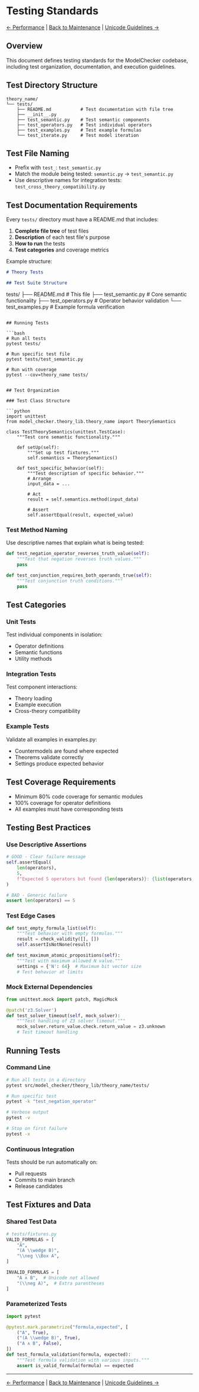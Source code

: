 # Testing Standards

[← Performance](PERFORMANCE.md) | [Back to Maintenance](README.md) | [Unicode Guidelines →](UNICODE_GUIDELINES.md)

## Overview

This document defines testing standards for the ModelChecker codebase, including test organization, documentation, and execution guidelines.

## Test Directory Structure

```
theory_name/
└── tests/
    ├── README.md           # Test documentation with file tree
    ├── __init__.py
    ├── test_semantic.py    # Test semantic components
    ├── test_operators.py   # Test individual operators
    ├── test_examples.py    # Test example formulas
    └── test_iterate.py     # Test model iteration
```

## Test File Naming

- Prefix with `test_`: `test_semantic.py`
- Match the module being tested: `semantic.py` → `test_semantic.py`
- Use descriptive names for integration tests: `test_cross_theory_compatibility.py`

## Test Documentation Requirements

Every `tests/` directory must have a README.md that includes:

1. **Complete file tree** of test files
2. **Description** of each test file's purpose
3. **How to run** the tests
4. **Test categories** and coverage metrics

Example structure:
```markdown
# Theory Tests

## Test Suite Structure

```
tests/
├── README.md               # This file
├── test_semantic.py        # Core semantic functionality
├── test_operators.py       # Operator behavior validation
└── test_examples.py        # Example formula verification
```

## Running Tests

```bash
# Run all tests
pytest tests/

# Run specific test file
pytest tests/test_semantic.py

# Run with coverage
pytest --cov=theory_name tests/
```
```

## Test Organization

### Test Class Structure

```python
import unittest
from model_checker.theory_lib.theory_name import TheorySemantics

class TestTheorySemantics(unittest.TestCase):
    """Test core semantic functionality."""
    
    def setUp(self):
        """Set up test fixtures."""
        self.semantics = TheorySemantics()
    
    def test_specific_behavior(self):
        """Test description of specific behavior."""
        # Arrange
        input_data = ...
        
        # Act
        result = self.semantics.method(input_data)
        
        # Assert
        self.assertEqual(result, expected_value)
```

### Test Method Naming

Use descriptive names that explain what is being tested:

```python
def test_negation_operator_reverses_truth_value(self):
    """Test that negation reverses truth values."""
    pass

def test_conjunction_requires_both_operands_true(self):
    """Test conjunction truth conditions."""
    pass
```

## Test Categories

### Unit Tests
Test individual components in isolation:
- Operator definitions
- Semantic functions
- Utility methods

### Integration Tests
Test component interactions:
- Theory loading
- Example execution
- Cross-theory compatibility

### Example Tests
Validate all examples in examples.py:
- Countermodels are found where expected
- Theorems validate correctly
- Settings produce expected behavior

## Test Coverage Requirements

- Minimum 80% code coverage for semantic modules
- 100% coverage for operator definitions
- All examples must have corresponding tests

## Testing Best Practices

### Use Descriptive Assertions

```python
# GOOD - Clear failure message
self.assertEqual(
    len(operators), 
    5, 
    f"Expected 5 operators but found {len(operators)}: {list(operators.keys())}"
)

# BAD - Generic failure
assert len(operators) == 5
```

### Test Edge Cases

```python
def test_empty_formula_list(self):
    """Test behavior with empty formulas."""
    result = check_validity([], [])
    self.assertIsNotNone(result)

def test_maximum_atomic_propositions(self):
    """Test with maximum allowed N value."""
    settings = {'N': 64}  # Maximum bit vector size
    # Test behavior at limits
```

### Mock External Dependencies

```python
from unittest.mock import patch, MagicMock

@patch('z3.Solver')
def test_solver_timeout(self, mock_solver):
    """Test handling of Z3 solver timeout."""
    mock_solver.return_value.check.return_value = z3.unknown
    # Test timeout handling
```

## Running Tests

### Command Line

```bash
# Run all tests in a directory
pytest src/model_checker/theory_lib/theory_name/tests/

# Run specific test
pytest -k "test_negation_operator"

# Verbose output
pytest -v

# Stop on first failure
pytest -x
```

### Continuous Integration

Tests should be run automatically on:
- Pull requests
- Commits to main branch
- Release candidates

## Test Fixtures and Data

### Shared Test Data

```python
# tests/fixtures.py
VALID_FORMULAS = [
    "A",
    "(A \\wedge B)",
    "\\neg \\Box A",
]

INVALID_FORMULAS = [
    "A ∧ B",  # Unicode not allowed
    "(\\neg A)",  # Extra parentheses
]
```

### Parameterized Tests

```python
import pytest

@pytest.mark.parametrize("formula,expected", [
    ("A", True),
    ("(A \\wedge B)", True),
    ("A ∧ B", False),
])
def test_formula_validation(formula, expected):
    """Test formula validation with various inputs."""
    assert is_valid_formula(formula) == expected
```

---

[← Performance](PERFORMANCE.md) | [Back to Maintenance](README.md) | [Unicode Guidelines →](UNICODE_GUIDELINES.md)